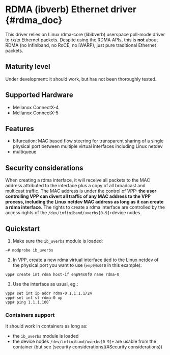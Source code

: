 # RDMA (ibverb) Ethernet driver {#rdma_doc}

This driver relies on Linux rdma-core (libibverb) userspace poll-mode driver
to rx/tx Ethernet packets. Despite using the RDMA APIs, this is **not** about
RDMA (no Infiniband, no RoCE, no iWARP), just pure traditional Ethernet
packets.

## Maturity level
Under development: it should work, but has not been thoroughly tested.

## Supported Hardware
 - Mellanox ConnectX-4
 - Mellanox ConnectX-5

## Features
 - bifurcation: MAC based flow steering for transparent sharing of a single
physical port between multiple virtual interfaces including Linux netdev
 - multiqueue

## Security considerations
When creating a rdma interface, it will receive all packets to the MAC address
attributed to the interface plus a copy of all broadcast and multicast
traffic.
The MAC address is under the control of VPP: **the user controlling VPP can
divert all traffic of any MAC address to the VPP process, including the Linux
netdev MAC address as long as it can create a rdma interface**.
The rights to create a rdma interface are controlled by the access rights of
the `/dev/infiniband/uverbs[0-9]+`device nodes.

## Quickstart
1. Make sure the `ib_uverbs` module is loaded:
```
~# modprobe ib_uverbs
```
2. In VPP, create a new rdma virtual interface tied to the Linux netdev of the
physical port you want to use (`enp94s0f0` in this example):
```
vpp# create int rdma host-if enp94s0f0 name rdma-0
```
3. Use the interface as usual, eg.:
```
vpp# set int ip addr rdma-0 1.1.1.1/24
vpp# set int st rdma-0 up
vpp# ping 1.1.1.100`
```

### Containers support
It should work in containers as long as:
 - the `ib_uverbs` module is loaded
 - the device nodes `/dev/infiniband/uverbs[0-9]+` are usable from the
   container (but see [security considerations](#Security considerations))
